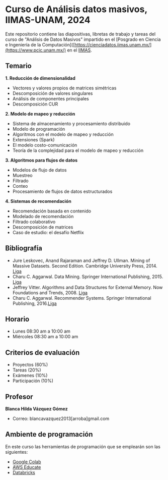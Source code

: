 # Curso de Análisis datos masivos, IIMAS-UNAM, 2024
Este repositorio contiene las diapositivas, libretas de trabajo y tareas del curso de "Análisis de Datos Masivos" impartido en el [Posgrado en Ciencia e Ingeniería de la Computación]([https://cienciadatos.iimas.unam.mx/](https://www.pcic.unam.mx/) en el [IIMAS](https://www.iimas.unam.mx/).

## Temario
**1. Reducción de dimensionalidad**
  - Vectores y valores propios de matrices simétricas
  - Descomposición de valores singulares
  - Análisis de componentes principales
  - Descomposición CUR
  
**2. Modelo de mapeo y reducción**
  - Sistema de almacenamiento y procesamiento distribuido
  - Modelo de programación
  - Algoritmos con el modelo de mapeo y reducción
  - Extensiones (Spark)
  - El modelo costo-comunicación
  - Teoría de la complejidad para el modelo de mapeo y reducción
   
**3. Algoritmos para flujos de datos**
  - Modelos de flujo de datos
  - Muestreo
  - Filtrado
  - Conteo
  - Procesamiento de flujos de datos estructurados

**4. Sistemas de recomendación**
  - Recomendación basada en contenido 
  - Modelado de recomendación
  - Filtrado colaborativo
  - Descomposición de matrices
  - Caso de estudio: el desafío Netflix
 
 ## Bibliografía
 - Jure Leskovec, Anand Rajaraman and Jeffrey D. Ullman. Mining of Massive Datasets. Second Edition. Cambridge University Press, 2014. [Liga](http://infolab.stanford.edu/~ullman/mmds/book.pdf)
 - Charu C. Aggarwal. Data Mining. Springer International Publishing, 2015. [Liga](https://doc.lagout.org/Others/Data%20Mining/Data%20Mining_%20The%20Textbook%20%5BAggarwal%202015-04-14%5D.pdf)
 - Jeffrey Vitter. Algorithms and Data Structures for External Memory. Now Foundations and Trends, 2008. [Liga](https://www.nowpublishers.com/article/Details/TCS-014)
 - Charu C. Aggarwal. Recommender Systems. Springer International Publishing, 2016.[Liga](http://pzs.dstu.dp.ua/DataMining/recom/bibl/1aggarwal_c_c_recommender_systems_the_textbook.pdf)
   
 ## Horario
- Lunes 08:30 am a 10:00 am
- Miércoles 08:30 am a 10:00 am

## Criterios de evaluación
- Proyectos (60%)
- Tareas (20%)
- Exámenes (10%)
- Participación (10%)

## Profesor
**Blanca Hilda Vázquez Gómez**
  - Correo: blancavazquez2013[arroba]gmail.com

## Ambiente de programación
En este curso las herramientas de programación que se emplearán son las siguientes:
- [Google Colab](https://colab.research.google.com/)
- [AWS Educate](https://aws.amazon.com/es/education/awseducate/)
- [Databricks](https://databricks.com/)
